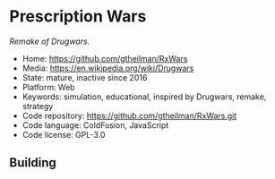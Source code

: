 # Prescription Wars

_Remake of Drugwars._

- Home: https://github.com/gtheilman/RxWars
- Media: https://en.wikipedia.org/wiki/Drugwars
- State: mature, inactive since 2016
- Platform: Web
- Keywords: simulation, educational, inspired by Drugwars, remake, strategy
- Code repository: https://github.com/gtheilman/RxWars.git
- Code language: ColdFusion, JavaScript
- Code license: GPL-3.0

## Building
